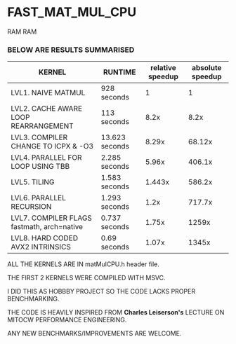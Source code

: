 # FAST_MAT_MUL_CPU
RAM RAM

### BELOW ARE RESULTS SUMMARISED
| KERNEL | RUNTIME | relative speedup | absolute speedup
|--------|---------|--| -- |
| LVL1. NAIVE MATMUL| 928 seconds | 1 | 1 |
| LVL2. CACHE AWARE LOOP REARRANGEMENT | 113 seconds | 8.2x | 8.2x |
| LVL3. COMPILER CHANGE TO ICPX & -O3 | 13.623 seconds | 8.29x | 68.12x |
| LVL4. PARALLEL FOR LOOP USING TBB | 2.285 seconds | 5.96x | 406.1x |
| LVL5. TILING | 1.583 seconds | 1.443x | 586.2x |
| LVL6. PARALLEL RECURSION | 1.293 seconds | 1.2x | 717.7x |
| LVL7. COMPILER FLAGS fastmath, arch=native | 0.737 seconds | 1.75x | 1259x |
| LVL8. HARD CODED AVX2 INTRINSICS | 0.69 seconds | 1.07x | 1345x |

ALL THE KERNELS ARE IN matMulCPU.h header file.


THE FIRST 2 KERNELS WERE COMPILED WITH MSVC.


I DID THIS AS HOBBBY PROJECT SO THE CODE LACKS PROPER BENCHMARKING. 


THE CODE IS HEAVILY INSPIRED FROM <b>Charles Leiserson's</b> LECTURE ON MITOCW PERFORMANCE ENGINEERING. 


ANY NEW BENCHMARKS/IMPROVEMENTS ARE WELCOME.
